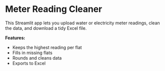 # Meter Reading Cleaner

This Streamlit app lets you upload water or electricity meter readings, clean the data, and download a tidy Excel file.

**Features:**
- Keeps the highest reading per flat
- Fills in missing flats
- Rounds and cleans data
- Exports to Excel
